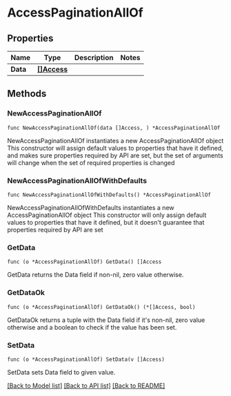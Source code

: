 # AccessPaginationAllOf

## Properties

Name | Type | Description | Notes
------------ | ------------- | ------------- | -------------
**Data** | [**[]Access**](Access.md) |  | 

## Methods

### NewAccessPaginationAllOf

`func NewAccessPaginationAllOf(data []Access, ) *AccessPaginationAllOf`

NewAccessPaginationAllOf instantiates a new AccessPaginationAllOf object
This constructor will assign default values to properties that have it defined,
and makes sure properties required by API are set, but the set of arguments
will change when the set of required properties is changed

### NewAccessPaginationAllOfWithDefaults

`func NewAccessPaginationAllOfWithDefaults() *AccessPaginationAllOf`

NewAccessPaginationAllOfWithDefaults instantiates a new AccessPaginationAllOf object
This constructor will only assign default values to properties that have it defined,
but it doesn't guarantee that properties required by API are set

### GetData

`func (o *AccessPaginationAllOf) GetData() []Access`

GetData returns the Data field if non-nil, zero value otherwise.

### GetDataOk

`func (o *AccessPaginationAllOf) GetDataOk() (*[]Access, bool)`

GetDataOk returns a tuple with the Data field if it's non-nil, zero value otherwise
and a boolean to check if the value has been set.

### SetData

`func (o *AccessPaginationAllOf) SetData(v []Access)`

SetData sets Data field to given value.



[[Back to Model list]](../README.md#documentation-for-models) [[Back to API list]](../README.md#documentation-for-api-endpoints) [[Back to README]](../README.md)


